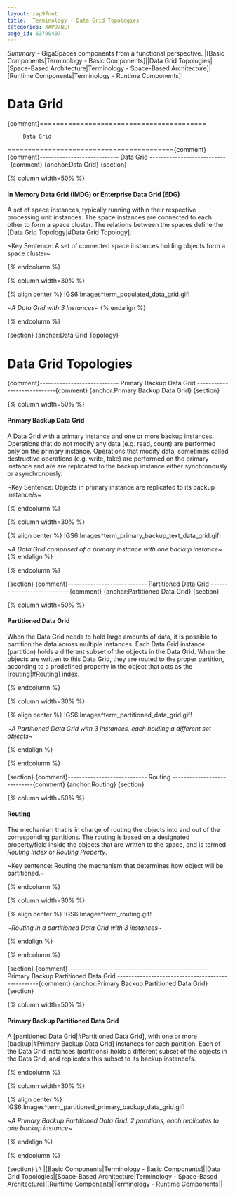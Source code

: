 ```yaml
---
layout: xap97net
title:  Terminology - Data Grid Topologies
categories: XAP97NET
page_id: 63799407
---
```


*Summary* - GigaSpaces components from a functional perspective.
|[Basic Components|Terminology - Basic Components]||Data Grid Topologies|[Space-Based Architecture|Terminology - Space-Based Architecture]|[Runtime Components|Terminology - Runtime Components]|

# Data Grid

{comment}=========================================

         Data Grid

========================================={comment}
{comment}----------------------------
          Data Grid
----------------------------{comment}
{anchor:Data Grid}
{section}

{% column width=50% %}

#### In Memory Data Grid (IMDG) or Enterprise Data Grid (EDG)

A set of space instances, typically running within their respective processing unit instances.
The space instances are connected to each other to form a space cluster.
The relations between the spaces define the [Data Grid Topology|#Data Grid Topology].

~Key Sentence: A set of connected space instances holding objects form a space cluster~

{% endcolumn %}

{% column width=30% %}

{% align center %}
!GS6:Images^term_populated_data_grid.gif!

~*A Data Grid with 3 Instances*~
{% endalign %}

{% endcolumn %}

{section}
{anchor:Data Grid Topology}

# Data Grid Topologies

{comment}----------------------------
          Primary Backup Data Grid
----------------------------{comment}
{anchor:Primary Backup Data Grid}
{section}

{% column width=50% %}

#### Primary Backup Data Grid

A Data Grid with a primary instance and one or more backup instances.
Operations that do not modify any data (e.g. read, count) are performed only on the primary instance. Operations that modify data, sometimes called destructive operations (e.g. write, take) are performed on the primary instance and are are replicated to the backup instance either synchronously or asynchronously.

~Key Sentence: Objects in primary instance are replicated to its backup instance/s~

{% endcolumn %}

{% column width=30% %}

{% align center %}
!GS6:Images^term_primary_backup_text_data_grid.gif!

~*A Data Grid comprised of a primary instance with one backup instance*~
{% endalign %}

{% endcolumn %}

{section}
{comment}----------------------------
          Partitioned Data Grid
----------------------------{comment}
{anchor:Partitioned Data Grid}
{section}

{% column width=50% %}

#### Partitioned Data Grid

When the Data Grid needs to hold large amounts of data, it is possible to partition the data across multiple instances.
Each Data Grid instance (partition) holds a different subset of the objects in the Data Grid.
When the objects are written to this Data Grid, they are routed to the proper partition, according to a predefined property in the object that acts as the [routing|#Routing] index.

{% endcolumn %}

{% column width=30% %}

{% align center %}
!GS6:Images^term_partitioned_data_grid.gif!

~*A Partitioned Data Grid with 3 Instances, each holding a different set objects*~

{% endalign %}

{% endcolumn %}

{section}
{comment}----------------------------
          Routing
----------------------------{comment}
{anchor:Routing}
{section}

{% column width=50% %}

#### Routing

The mechanism that is in charge of routing the objects into and out of the corresponding partitions.
The routing is based on a designated property/field inside the objects that are written to the space, and is termed _Routing Index_ or _Routing Property_.

~Key sentence: Routing the mechanism that determines how object will be partitioned.~

{% endcolumn %}

{% column width=30% %}

{% align center %}
!GS6:Images^term_routing.gif!

~*Routing in a partitioned Data Grid with 3 instances*~

{% endalign %}

{% endcolumn %}

{section}
{comment}--------------------------------------------------
          Primary Backup Partitioned Data Grid
--------------------------------------------------{comment}
{anchor:Primary Backup Partitioned Data Grid}
{section}

{% column width=50% %}

#### Primary Backup Partitioned Data Grid

A [partitioned Data Grid|#Partitioned Data Grid], with one or more [backup|#Primary Backup Data Grid] instances for each partition. Each of the Data Grid instances (partitions) holds a different subset of the objects in the Data Grid, and replicates this subset to its backup instance/s.

{% endcolumn %}

{% column width=30% %}

{% align center %}
!GS6:Images^term_partitioned_primary_backup_data_grid.gif!

~*A Primary Backup Partitioned Data Grid: 2 partitions, each replicates to one backup instance*~

{% endalign %}

{% endcolumn %}

{section}
\\
\\
|[Basic Components|Terminology - Basic Components]||Data Grid Topologies|[Space-Based Architecture|Terminology - Space-Based Architecture]|[Runtime Components|Terminology - Runtime Components]|